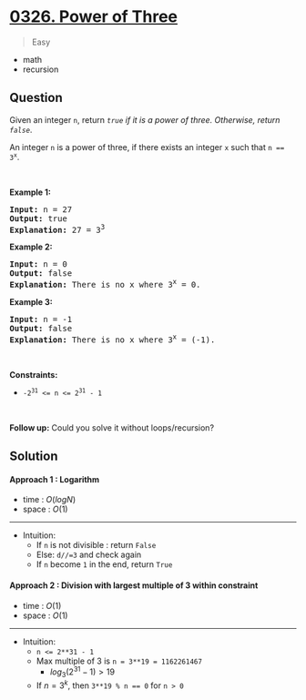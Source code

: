 # [0326. Power of Three](https://leetcode.com/problems/power-of-three)


> Easy

- math
- recursion



## Question


<p>Given an integer <code>n</code>, return <em><code>true</code> if it is a power of three. Otherwise, return <code>false</code></em>.</p>

<p>An integer <code>n</code> is a power of three, if there exists an integer <code>x</code> such that <code>n == 3<sup>x</sup></code>.</p>

<p>&nbsp;</p>
<p><strong class="example">Example 1:</strong></p>

<pre>
<strong>Input:</strong> n = 27
<strong>Output:</strong> true
<strong>Explanation:</strong> 27 = 3<sup>3</sup>
</pre>

<p><strong class="example">Example 2:</strong></p>

<pre>
<strong>Input:</strong> n = 0
<strong>Output:</strong> false
<strong>Explanation:</strong> There is no x where 3<sup>x</sup> = 0.
</pre>

<p><strong class="example">Example 3:</strong></p>

<pre>
<strong>Input:</strong> n = -1
<strong>Output:</strong> false
<strong>Explanation:</strong> There is no x where 3<sup>x</sup> = (-1).
</pre>

<p>&nbsp;</p>
<p><strong>Constraints:</strong></p>

<ul>
	<li><code>-2<sup>31</sup> &lt;= n &lt;= 2<sup>31</sup> - 1</code></li>
</ul>

<p>&nbsp;</p>
<strong>Follow up:</strong> Could you solve it without loops/recursion?


## Solution

#### Approach 1 : Logarithm

- time  : $O(log N)$
- space : $O(1)$

---

- Intuition:
	- If `n` is not divisible : return `False`
	- Else: `d//=3` and check again
	- If `n` become `1` in the end, return `True`

#### Approach 2 : Division with largest multiple of 3 within constraint

- time  : $O(1)$
- space : $O(1)$

---

- Intuition:
	- `n <= 2**31 - 1`
    - Max multiple of 3 is `n = 3**19 = 1162261467`
		- $log_3 (2^{31}-1) > 19$
	- If $n = 3^k$, then `3**19 % n == 0` for `n > 0`